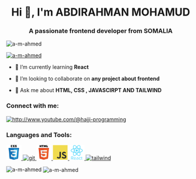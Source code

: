 <h1 align="center">Hi 👋, I'm ABDIRAHMAN MOHAMUD</h1>
<h3 align="center">A passionate frontend developer from SOMALIA</h3>

<p align="left"> <img src="https://komarev.com/ghpvc/?username=a-m-ahmed&label=Profile%20views&color=0e75b6&style=flat" alt="a-m-ahmed" /> </p>

<p align="left"> <a href="https://github.com/ryo-ma/github-profile-trophy"><img src="https://github-profile-trophy.vercel.app/?username=a-m-ahmed" alt="a-m-ahmed" /></a> </p>

- 🌱 I’m currently learning **React**

- 👯 I’m looking to collaborate on **any project about frontend**

- 💬 Ask me about **HTML, CSS , JAVASCIRPT AND TAILWIND**

<h3 align="left">Connect with me:</h3>
<p align="left">
<a href="https://www.youtube.com/c/http://www.youtube.com/@hajji-programming" target="blank"><img align="center" src="https://raw.githubusercontent.com/rahuldkjain/github-profile-readme-generator/master/src/images/icons/Social/youtube.svg" alt="http://www.youtube.com/@hajji-programming" height="30" width="40" /></a>
</p>

<h3 align="left">Languages and Tools:</h3>
<p align="left"> <a href="https://www.w3schools.com/css/" target="_blank" rel="noreferrer"> <img src="https://raw.githubusercontent.com/devicons/devicon/master/icons/css3/css3-original-wordmark.svg" alt="css3" width="40" height="40"/> </a> <a href="https://git-scm.com/" target="_blank" rel="noreferrer"> <img src="https://www.vectorlogo.zone/logos/git-scm/git-scm-icon.svg" alt="git" width="40" height="40"/> </a> <a href="https://www.w3.org/html/" target="_blank" rel="noreferrer"> <img src="https://raw.githubusercontent.com/devicons/devicon/master/icons/html5/html5-original-wordmark.svg" alt="html5" width="40" height="40"/> </a> <a href="https://developer.mozilla.org/en-US/docs/Web/JavaScript" target="_blank" rel="noreferrer"> <img src="https://raw.githubusercontent.com/devicons/devicon/master/icons/javascript/javascript-original.svg" alt="javascript" width="40" height="40"/> </a> <a href="https://reactjs.org/" target="_blank" rel="noreferrer"> <img src="https://raw.githubusercontent.com/devicons/devicon/master/icons/react/react-original-wordmark.svg" alt="react" width="40" height="40"/> </a> <a href="https://tailwindcss.com/" target="_blank" rel="noreferrer"> <img src="https://www.vectorlogo.zone/logos/tailwindcss/tailwindcss-icon.svg" alt="tailwind" width="40" height="40"/> </a> </p>

<p><img align="left" src="https://github-readme-stats.vercel.app/api/top-langs?username=a-m-ahmed&show_icons=true&locale=en&layout=compact" alt="a-m-ahmed" /></p>

<p>&nbsp;<img align="center" src="https://github-readme-stats.vercel.app/api?username=a-m-ahmed&show_icons=true&locale=en" alt="a-m-ahmed" /></p>


